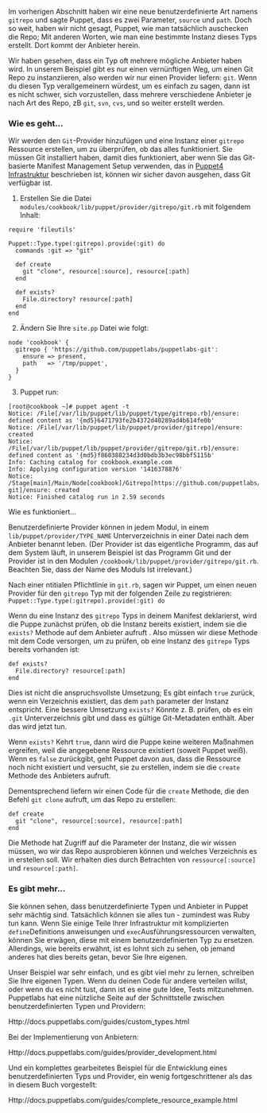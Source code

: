 Im vorherigen Abschnitt haben wir eine neue benutzerdefinierte Art namens `gitrepo` und sagte Puppet, dass es zwei Parameter, `source` und `path`. Doch so weit, haben wir nicht gesagt, Puppet, wie man tatsächlich auschecken die Repo; Mit anderen Worten, wie man eine bestimmte Instanz dieses Typs erstellt. Dort kommt der Anbieter herein.

Wir haben gesehen, dass ein Typ oft mehrere mögliche Anbieter haben wird. In unserem Beispiel gibt es nur einen vernünftigen Weg, um einen Git Repo zu instanziieren, also werden wir nur einen Provider liefern: `git`. Wenn du diesen Typ verallgemeinern würdest, um es einfach zu sagen, dann ist es nicht schwer, sich vorzustellen, dass mehrere verschiedene Anbieter je nach Art des Repo, zB `git`, `svn`, `cvs`, und so weiter erstellt werden.

### Wie es geht...

Wir werden den `Git`-Provider hinzufügen und eine Instanz einer `gitrepo` Ressource erstellen, um zu überprüfen, ob das alles funktioniert. Sie müssen Git installiert haben, damit dies funktioniert, aber wenn Sie das Git-basierte Manifest Management Setup verwenden, das in [Puppet4 Infrastruktur](../puppet4-infrastruktur) beschrieben ist, können wir sicher davon ausgehen, dass Git verfügbar ist.


1. Erstellen Sie die Datei `modules/cookbook/lib/puppet/provider/gitrepo/git.rb` mit folgendem Inhalt:
```
require 'fileutils'

Puppet::Type.type(:gitrepo).provide(:git) do
  commands :git => "git"

  def create
    git "clone", resource[:source], resource[:path]
  end

  def exists?
    File.directory? resource[:path]
  end
end
```

2. Ändern Sie Ihre `site.pp` Datei wie folgt:
```
node 'cookbook' {
  gitrepo { 'https://github.com/puppetlabs/puppetlabs-git':
    ensure => present,
    path   => '/tmp/puppet',
  }
}
```

3. Puppet run:
```
[root@cookbook ~]# puppet agent -t
Notice: /File[/var/lib/puppet/lib/puppet/type/gitrepo.rb]/ensure: defined content as '{md5}6471793fe2b4372d40289ad4b614fe0b'
Notice: /File[/var/lib/puppet/lib/puppet/provider/gitrepo]/ensure: created
Notice: /File[/var/lib/puppet/lib/puppet/provider/gitrepo/git.rb]/ensure: defined content as '{md5}f860388234d3d0bdb3b3ec98bbf5115b'
Info: Caching catalog for cookbook.example.com
Info: Applying configuration version '1416378876'
Notice: /Stage[main]/Main/Node[cookbook]/Gitrepo[https://github.com/puppetlabs/puppetlabs-git]/ensure: created
Notice: Finished catalog run in 2.59 seconds
```

Wie es funktioniert...

Benutzerdefinierte Provider können in jedem Modul, in einem `lib/puppet/provider/TYPE_NAME` Unterverzeichnis in einer Datei nach dem Anbieter benannt leben. (Der Provider ist das eigentliche Programm, das auf dem System läuft, in unserem Beispiel ist das Programm Git und der Provider ist in den Modulen `/cookbook/lib/puppet/provider/gitrepo/git.rb`. Beachten Sie, dass der Name des Moduls Ist irrelevant.)

Nach einer ntitialen Pflichtlinie in `git.rb`, sagen wir Puppet, um einen neuen Provider für den `gitrepo` Typ mit der folgenden Zeile zu registrieren:
`Puppet::Type.type(:gitrepo).provide(:git) do`

Wenn du eine Instanz des `gitrepo` Typs in deinem Manifest deklarierst, wird die Puppe zunächst prüfen, ob die Instanz bereits existiert, indem sie die `exists?` Methode auf dem Anbieter aufruft . Also müssen wir diese Methode mit dem Code versorgen, um zu prüfen, ob eine Instanz des `gitrepo` Typs bereits vorhanden ist:
```
def exists?
  File.directory? resource[:path]
end
```

Dies ist nicht die anspruchsvollste Umsetzung; Es gibt einfach `true` zurück, wenn ein Verzeichnis existiert, das dem `path` parameter der Instanz entspricht. Eine bessere Umsetzung `exists?` Könnte z. B. prüfen, ob es ein `.git` Unterverzeichnis gibt und dass es gültige Git-Metadaten enthält. Aber das wird jetzt tun.

Wenn `exists?` Kehrt `true`, dann wird die Puppe keine weiteren Maßnahmen ergreifen, weil die angegebene Ressource existiert (soweit Puppet weiß). Wenn es `false` zurückgibt, geht Puppet davon aus, dass die Ressource noch nicht existiert und versucht, sie zu erstellen, indem sie die `create` Methode des Anbieters aufruft.

Dementsprechend liefern wir einen Code für die `create` Methode, die den Befehl `git clone` aufruft, um das Repo zu erstellen:
```
def create
  git "clone", resource[:source], resource[:path]
end
```

Die Methode hat Zugriff auf die Parameter der Instanz, die wir wissen müssen, wo wir das Repo ausprobieren können und welches Verzeichnis es in erstellen soll. Wir erhalten dies durch Betrachten von `ressource[:source]` und `resource[:path]`.

### Es gibt mehr...

Sie können sehen, dass benutzerdefinierte Typen und Anbieter in Puppet sehr mächtig sind. Tatsächlich können sie alles tun - zumindest was Ruby tun kann. Wenn Sie einige Teile Ihrer Infrastruktur mit komplizierten `define`Definitions anweisungen und `exec`Ausführungsressourcen verwalten, können Sie erwägen, diese mit einem benutzerdefinierten Typ zu ersetzen. Allerdings, wie bereits erwähnt, ist es lohnt sich zu sehen, ob jemand anderes hat dies bereits getan, bevor Sie Ihre eigenen.

Unser Beispiel war sehr einfach, und es gibt viel mehr zu lernen, schreiben Sie Ihre eigenen Typen. Wenn du deinen Code für andere verteilen willst, oder wenn du es nicht tust, dann ist es eine gute Idee, Tests mitzunehmen. Puppetlabs hat eine nützliche Seite auf der Schnittstelle zwischen benutzerdefinierten Typen und Providern:

Http://docs.puppetlabs.com/guides/custom_types.html

Bei der Implementierung von Anbietern:

Http://docs.puppetlabs.com/guides/provider_development.html

Und ein komplettes gearbeitetes Beispiel für die Entwicklung eines benutzerdefinierten Typs und Provider, ein wenig fortgeschrittener als das in diesem Buch vorgestellt:

Http://docs.puppetlabs.com/guides/complete_resource_example.html